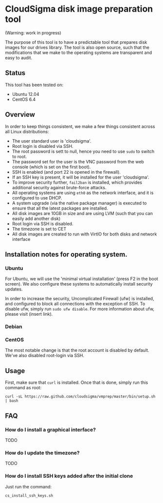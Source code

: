 # CloudSigma disk image preparation tool

(Warning: work in progress)

The purpose of this tool is to have a predictable tool that prepares disk images for our drives library. The tool is also open source, such that the modifications that we make to the operating systems are transparent and easy to audit.

## Status

This tool has been tested on:

 * Ubuntu 12.04
 * CentOS 6.4

## Overview

In order to keep things consistent, we make a few things consistent across all Linux distributions:

 * The user standard user is 'cloudsigma'.
 * Root login is disabled via SSH.
 * The root password is sett to null, hence you need to use `sudo` to switch to root.
 * The password set for the user is the VNC password from the web console (which is set on the first boot).
 * SSH is enabled (and port 22 is opened in the firewall).
 * If an SSH key is present, it will be installed for the user 'cloudsigma'.
 * To improve security further, `fail2ban` is installed, which provides additional security against brute-force attacks.
 * All operating systems are using `eth0` as the network interface, and it is configured to use DHCP.
 * A system upgrade (via the native package manager) is executed to ensure that all the latest packages are installed.
 * All disk images are 10GB in size and are using LVM (such that you can easily add another disk)
 * Root login via SSH is disabled.
 * The timezone is set to CET
 * All disk images are created to run with VirtIO for both disks and network interface

## Installation notes for operating system.

### Ubuntu
For Ubuntu, we will use the 'minimal virtual installation' (press F2 in the boot screen). We also configure these systems to automatically install security updates.

In order to increase the security, Uncomplicated Firewall (ufw) is installed, and configured to block all connections with the exception of SSH. To disable ufw, simply run `sudo ufw disable`. For more information about ufw, please visit (insert link).

### Debian

### CentOS
The most notable change is that the root account is disabled by default. We've also disabled root-login via SSH.

## Usage

First, make sure that `curl` is installed. Once that is done, simply run this command as root:

    curl -sL https://raw.github.com/cloudsigma/vmprep/master/bin/setup.sh | bash

## FAQ

### How do I install a graphical interface?
TODO

### How do I update the timezone?
TODO

### How do I install SSH keys added after the initial clone

Just run the command:

    cs_install_ssh_keys.sh

